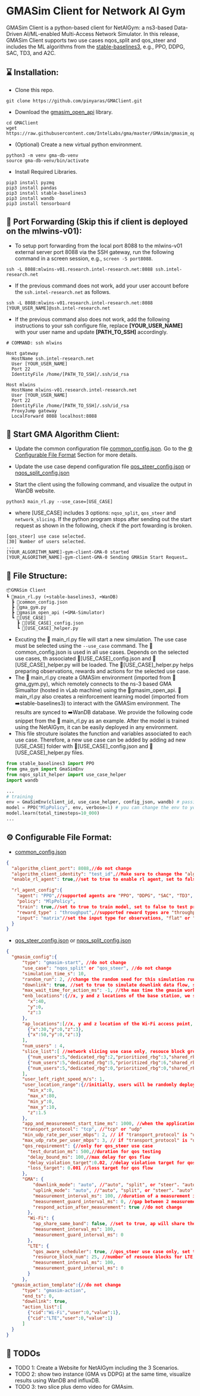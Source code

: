 # GMASim Client for Network AI Gym
GMASim Client is a python-based client for NetAIGym: a ns3-based Data-Driven AI/ML-enabled Multi-Access Network Simulator. In this release, GMASim Client supports two use cases nqos_split and qos_steer and includes the ML algorithms from the [stable-baselines3](https://stable-baselines3.readthedocs.io/en/master/), e.g., PPO, DDPG, SAC, TD3, and A2C.

## ⌛ Installation:
- Clone this repo.
```
git clone https://github.com/pinyaras/GMAClient.git
```
- Download the [gmasim_open_api](https://github.com/IntelLabs/gma/blob/master/GMAsim/gmasim_open_api.py) library.

```
cd GMAClient
wget https://raw.githubusercontent.com/IntelLabs/gma/master/GMAsim/gmasim_open_api.py
```
- (Optional) Create a new virtual python environment.
```
python3 -m venv gma-db-venv
source gma-db-venv/bin/activate
```
- Install Required Libraries.
```
pip3 install pyzmq
pip3 install pandas
pip3 install stable-baselines3
pip3 install wandb
pip3 install tensorboard
```

## 🔗 Port Forwarding (Skip this if client is deployed on the mlwins-v01):
- To setup port forwarding from the local port 8088 to the mlwins-v01 external server port 8088 via the SSH gateway, run the following command in a screen session, e.g., `screen -S port8088`.
``` 
ssh -L 8088:mlwins-v01.research.intel-research.net:8088 ssh.intel-research.net
```
- If the previous command does not work, add your user account before the `ssh.intel-research.net` as follows.
```
ssh -L 8088:mlwins-v01.research.intel-research.net:8088 [YOUR_USER_NAME]@ssh.intel-research.net
```
 - If the previous command also does not work, add the following instructions to your ssh configure file, replace **[YOUR_USER_NAME]** with your user name and update **[PATH_TO_SSH]** accordingly.
```
# COMMAND: ssh mlwins

Host gateway
  HostName ssh.intel-research.net
  User [YOUR_USER_NAME]
  Port 22
  IdentityFile /home/[PATH_TO_SSH]/.ssh/id_rsa

Host mlwins
  HostName mlwins-v01.research.intel-research.net
  User [YOUR_USER_NAME]
  Port 22
  IdentityFile /home/[PATH_TO_SSH]/.ssh/id_rsa
  ProxyJump gateway
  LocalForward 8088 localhost:8088
```

## 🚀 Start GMA Algorithm Client:

- Update the common configuration file [common_config.json](common_config.json). Go to the [⚙️ Configurable File Format](#⚙️-configurable-file-format) Section for more details.

- Update the use case depend configuration file [qos_steer_config.json](qos_steer_config.json) or [nqos_split_config.json](nqos_split_config.json)


- Start the client using the following command, and visualize the output in WanDB website.
```
python3 main_rl.py --use_case=[USE_CASE]
```
- where [USE_CASE] includes 3 options: `nqso_split`, `qos_steer` and `network_slicing`. If the python program stops after sending out the start request as shown in the following, check if the port fowarding is broken.
```
[qos_steer] use case selected.
[30] Number of users selected.
...
[YOUR_ALGORITHM_NAME]-gym-client-GMA-0 started
[YOUR_ALGORITHM_NAME]-gym-client-GMA-0 Sending GMASim Start Request…
```

## 📁 File Structure:

```
📦GMASim Client
┗ 📜main_rl.py (➡️stable-baselines3, ➡️WanDB)
  ┣ 📜common_config.json
  ┣ 📜gma_gym.py
  ┣ 📜gmasim_open_api (➡️GMA-Simulator)
  ┗ 📂[USE_CASE]
    ┣ 📜[USE_CASE]_config.json
    ┗ 📜[USE_CASE]_helper.py
```

- Excuting the 📜 main_rl.py file will start a new simulation. The use case must be selected using the `--use_case` command. The 📜common_config.json is used in all use cases. Depends on the selected use cases, th associated 📜[USE_CASE]_config.json and 📜[USE_CASE]_helper.py will be loaded. The 📜[USE_CASE]_helper.py helps preparing observations, rewards and actions for the selected use case.
- The 📜 main_rl.py create a GMASim environment (imported from 📜gma_gym.py), which remotely connects to the ns-3 based GMA Simualtor (hosted in vLab machine) using the 📜gmasim_open_api. 📜 main_rl.py also creates a reinforcement learning model (imported from ➡️stable-baselines3) to interact with the GMASim environment. The results are synced to ➡️WanDB database. We provide the following code snippet from the 📜 main_rl.py as an example. After the model is trained using the NetAIGym, it can be easily deployed in any environment.
- This file strcuture isolates the function and variables associated to each use case. Therefore, a new use case can be added by adding ad new [USE_CASE] folder with 📜[USE_CASE]_config.json and 📜[USE_CASE]_helper.py files. 

```python
from stable_baselines3 import PPO
from gma_gym import GmaSimEnv
from nqos_split_helper import use_case_helper
import wandb

...
# training
env = GmaSimEnv(client_id, use_case_helper, config_json, wandb) # passing id, use case helper, configure file and wanDb as arguments
model = PPO("MlpPolicy", env, verbose=1) # you can change the env to your deployment environment when the model is trained.
model.learn(total_timesteps=10_000)
...
```
 
## ⚙️ Configurable File Format:
- [common_config.json](common_config.json)

```json
{
  "algorithm_client_port": 8088,//do not change
  "algorithm_client_identity": "test_id",//Make sure to change the "algorithm_client_identity" to "[YOUR_EMAIL]". E.g., "menglei.zhangz@intel.com".
  "enable_rl_agent": true,//set to true to enable rl agent, set to false to use GMA's baseline algorithm.

  "rl_agent_config":{
    "agent": "PPO",//supported agents are "PPO", "DDPG", "SAC", "TD3", "A2C", "LTE", "Wi-Fi".
    "policy": "MlpPolicy",
    "train": true,//set to true to train model, set to false to test pretrained model.
    "reward_type" : "throughput",//supported reward types are "throughput", "delay", "utility", and "wifi_qos_user_num".
    "input": "matrix"//set the input type for observations, "flat" or "matrix".
  }
}
```
- [qos_steer_config.json](qos_steer_config.json) or [nqos_split_config.json](nqos_split_config.json)
```json
{
  "gmasim_config":{
      "type": "gmasim-start", //do not change
      "use_case": "nqos_split" or "qos_steer", //do not change
      "simulation_time_s": 10,
      "random_run": 2, //change the random seed for this simulation run
      "downlink": true, //set to true to simulate downlink data flow, set to false to simulate uplink data flow.
      "max_wait_time_for_action_ms": -1, //the max time the gmasim worker will wait for an action. set to -1 will cap the wait time to 100 seconds.
      "enb_locations":{//x, y and z locations of the base station, we support 1 base station only
        "x":40,
        "y":0,
        "z":3
      },
      "ap_locations":[//x, y and z location of the Wi-Fi access point, add or remove element in this list to increase or reduce AP number. We support 0 AP as well.
        {"x":30,"y":0,"z":3},
        {"x":50,"y":0,"z":3}
      ],
      "num_users" : 4,
      "slice_list":[ //network slicing use case only, resouce block group (rbg) size maybe 1, 2, 3 or 4, it depends on the resource block num, see table 7.1.6.1-1 of 36.213
        {"num_users":5,"dedicated_rbg":2,"prioritized_rbg":3,"shared_rbg":4},
        {"num_users":5,"dedicated_rbg":5,"prioritized_rbg":6,"shared_rbg":7},
        {"num_users":5,"dedicated_rbg":0,"prioritized_rbg":0,"shared_rbg":100}
      ],
      "user_left_right_speed_m/s": 1,
      "user_location_range":{//initially, users will be randomly deployed within this x, y range. if user_left_right_speed_m > 0, the user will move left and right within this boundary.
        "min_x":0,
        "max_x":80,
        "min_y":0,
        "max_y":10,
        "z":1.5
      },
      "app_and_measurement_start_time_ms": 1000, //when the application starts traffic and send measurement to RL agent
      "transport_protocol": "tcp", //"tcp" or "udp"
      "min_udp_rate_per_user_mbps": 2, // if "transport_protocol" is "udp", this para controls the min sending rate.
      "max_udp_rate_per_user_mbps": 3, // if "transport_protocol" is "udp", this para controls the max sending rate.
      "qos_requirement": {//only for qos_steer use case
        "test_duration_ms": 500,//duration for qos testing
        "delay_bound_ms": 100,//max delay for qos flow
        "delay_violation_target":0.02, //delay violation target for qos flow
        "loss_target": 0.001 //loss target for qos flow
      },
      "GMA": {
          "downlink_mode": "auto", //"auto", "split", or "steer". "auto" will config UDP and TCP ACK as steer and TCP data as split.
          "uplink_mode": "auto", //"auto", "split", or "steer". "auto" will config UDP and TCP ACK as steer and TCP data as split.
          "measurement_interval_ms": 100, //duration of a measurement interval.
          "measurement_guard_interval_ms": 0, //gap between 2 measurement interval
          "respond_action_after_measurement": true //do not change
        },
        "Wi-Fi": {
          "ap_share_same_band": false, //set to true, ap will share the same frequency band.
          "measurement_interval_ms": 100,
          "measurement_guard_interval_ms": 0
        },
        "LTE": {
          "qos_aware_scheduler": true, //qos_steer use case only, set to true to enable qos aware scheduler for LTE.
          "resource_block_num": 25, //number of resouce blocks for LTE, 25 for 5 MHZ, 50 for 10 MHZ, 75 for 15 MHZ and 100 for 20 MHZ.
          "measurement_interval_ms": 100,
          "measurement_guard_interval_ms": 0
        }
      },
  "gmasim_action_template":{//do not change
      "type": "gmasim-action",
      "end_ts": 0,
      "downlink": true,
      "action_list":[
        {"cid":"Wi-Fi","user":0,"value":1},
        {"cid":"LTE","user":0,"value":1}
      ]
  }
}
```

## 🚩 TODOs

- TODO 1: Create a Website for NetAIGym including the 3 Scenarios.
- TODO 2: show two instance (GMA vs DDPG) at the same time, visualize results using WanDB and influxDB.
- TODO 3: two slice plus demo video for GMAsim.